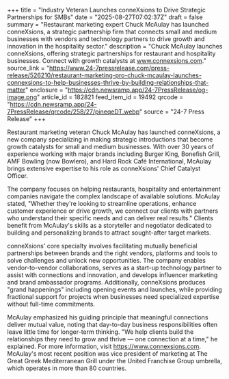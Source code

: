 +++
title = "Industry Veteran Launches conneXsions to Drive Strategic Partnerships for SMBs"
date = "2025-08-27T07:02:37Z"
draft = false
summary = "Restaurant marketing expert Chuck McAulay has launched conneXsions, a strategic partnership firm that connects small and medium businesses with vendors and technology partners to drive growth and innovation in the hospitality sector."
description = "Chuck McAulay launches conneXsions, offering strategic partnerships for restaurant and hospitality businesses. Connect with growth catalysts at www.connexsions.com."
source_link = "https://www.24-7pressrelease.com/press-release/526210/restaurant-marketing-pro-chuck-mcaulay-launches-connexsions-to-help-businesses-thrive-by-building-relationships-that-matter"
enclosure = "https://cdn.newsramp.app/24-7PressRelease/og-image.png"
article_id = 182821
feed_item_id = 19492
qrcode = "https://cdn.newsramp.app/24-7PressRelease/qrcode/258/27/pineqeDT.webp"
source = "24-7 Press Release"
+++

<p>Restaurant marketing veteran Chuck McAulay has launched conneXsions, a new company specializing in making strategic introductions that become growth catalysts for small and medium businesses. With over 30 years of experience working with major brands including Burger King, Bonefish Grill, AMF Bowling (now Bowlero), and Hard Rock Café International, McAulay brings extensive expertise to his role as conneXsions' Chief Catalyst Officer.</p><p>The company focuses on helping restaurants, hospitality and entertainment companies navigate the complex landscape of available solutions. McAulay stated, "Whether they're looking to streamline operations, enhance customer experience or drive growth, we connect our clients with partners who understand their specific needs and can deliver real results." Clients benefit from McAulay's skills as a storyteller and negotiator dedicated to building and personalizing brands to attract sought-after target markets.</p><p>conneXsions' core specialty involves facilitating mutually beneficial partnerships between brands and the right vendors, platforms and tools to solve challenges and unlock new opportunities. The company enables vendor-to-vendor collaborations, serves as a start-up technology partner to assist with connections and innovation, and develops influencer marketing and brand ambassador programs. Additionally, conneXsions produces "grand happenings" including opening events and launches, while providing fractional support for projects when businesses need specialized expertise without full-time commitments.</p><p>McAulay emphasized his guiding principle that meaningful connections deliver mutual value, noting that day-to-day business responsibilities often leave little time for longer-term thinking. "We help clients build the relationships they need to grow and thrive — one connection at a time," he explained. For more information, visit <a href="https://www.connexsions.com" rel="nofollow" target="_blank">https://www.connexsions.com</a>. McAulay's most recent position was vice president of marketing at The Great Greek Mediterranean Grill under the United Franchise Group umbrella, which operates in more than 80 countries.</p>